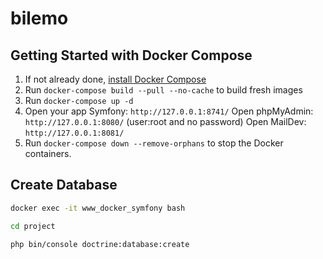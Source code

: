 # bilemo

## Getting Started with Docker Compose

1. If not already done, [install Docker Compose](https://docs.docker.com/compose/install/)
2. Run `docker-compose build --pull --no-cache` to build fresh images
3. Run `docker-compose up -d`
4. Open your app Symfony: `http://127.0.0.1:8741/`
Open phpMyAdmin: `http://127.0.0.1:8080/` (user:root and no password)
Open MailDev: `http://127.0.0.1:8081/`
5. Run `docker-compose down --remove-orphans` to stop the Docker containers.

## Create Database

```bash
docker exec -it www_docker_symfony bash

cd project

php bin/console doctrine:database:create
```